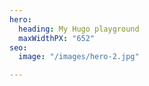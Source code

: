 ```yaml
---
hero:
  heading: My Hugo playground
  maxWidthPX: "652"
seo:
  image: "/images/hero-2.jpg"

---
```


